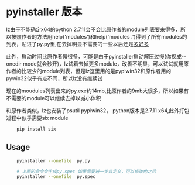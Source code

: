 pyinstaller 版本
===================

lz由于不能确定x64的python 2.7.11会不会比原作者的module列表要来得多，所以按照作者的方法用help('modules')和help('modules .')得到了所有modules的列表，贴进了py.py里,在去掉明显不需要的一些以后还是[多好多](https://www.diffchecker.com/1b8bymmo)

此外，启动时间比原作者慢很多，可能是由于pyinstaller启动解压过慢(你换成--onedir mode就会秒开)，lz试着去掉更多module，改善不明显，可以试试就用原作者的比较少的module列表，但是lz这里用的是pypiwin32和原作者用的pywin32似乎有点不同，所以lz没有继续试

现在的moudules列表出来的py.exe约14mb,比原作者的9mb大很多，所以如果有不需要的module可以继续去掉以减小体积

和原作者类似，lz也安装了psutil pypiwin32， python版本是2.7.11 x64,此外打包过程中似乎需要six module
```bash
    pip install six
```
Usage
------------------
```bash
    pyinstaller --onefile  py.py

    # 上面的命令会生成py.spec 如果需要进一步自定义，可以修改他之后
    pyinstaller --onefile  py.spec
```
